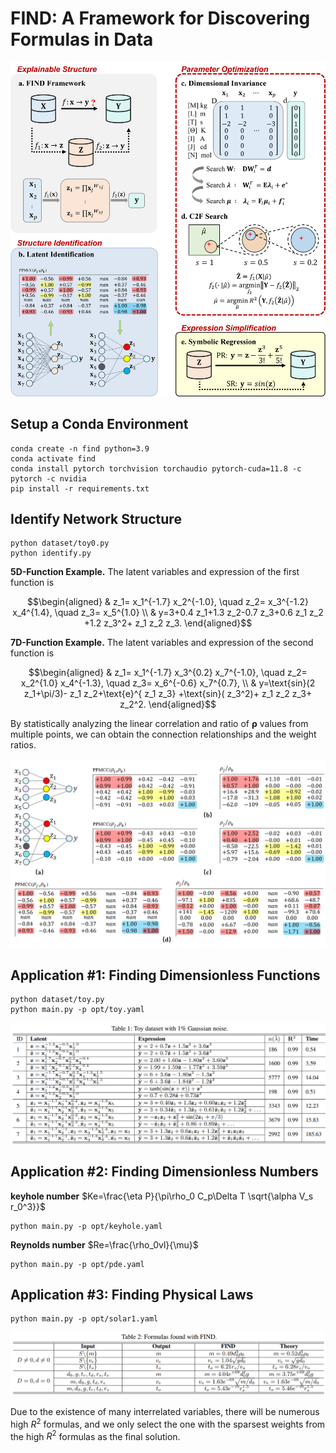 # FIND: A Framework for Discovering Formulas in Data

<div>
    <img src="docs/fig1.png" style="display: inline-block; width: 600px;">
</div>

## Setup a Conda Environment

    conda create -n find python=3.9
    conda activate find
    conda install pytorch torchvision torchaudio pytorch-cuda=11.8 -c pytorch -c nvidia
    pip install -r requirements.txt

## Identify Network Structure

    python dataset/toy0.py
    python identify.py

**5D-Function Example.** The latent variables and expression of  the first function is 

$$\begin{aligned}
    & z_1= x_1^{-1.7} x_2^{-1.0},
    \quad z_2= x_3^{-1.2} x_4^{1.4},
    \quad z_3= x_5^{1.0} \\
    & y=3+0.4 z_1+1.3 z_2-0.7 z_3+0.6 z_1 z_2
    +1.2 z_3^2+ z_1 z_2 z_3.
\end{aligned}$$

**7D-Function Example.** The latent variables and expression of the second function is 

$$\begin{aligned}
& z_1= x_1^{-1.7} x_3^{0.2} x_7^{-1.0},
\quad z_2= x_2^{1.0} x_4^{-1.3},
\quad z_3= x_6^{-0.6} x_7^{0.7}, \\ 
& y=\text{sin}(2 z_1+\pi/3)- z_1 z_2+\text{e}^{ z_1 z_3}
+\text{sin}( z_3^2)+ z_1 z_2 z_3+ z_2^2.
\end{aligned}$$

By statistically analyzing the linear correlation and ratio of $\boldsymbol\rho$ values from multiple points, we can obtain the connection relationships and the weight ratios.

<div>
    <img src="docs/fig2.png" style="display: inline-block; width: 600px;">
</div>

## Application #1: Finding Dimensionless Functions
    
    python dataset/toy.py
    python main.py -p opt/toy.yaml

<div>
    <img src="docs/fig3.png" style="display: inline-block; width: 600px;">
</div>

## Application #2: Finding Dimensionless Numbers
**keyhole number** $Ke=\frac{\eta P}{\pi\rho_0 C_p\Delta T \sqrt{\alpha V_s r_0^3}}$

    python main.py -p opt/keyhole.yaml

**Reynolds number** $Re=\frac{\rho_0vl}{\mu}$

    python main.py -p opt/pde.yaml

## Application #3: Finding Physical Laws

    python main.py -p opt/solar1.yaml 

<div>
    <img src="docs/fig4.png" style="display: inline-block; width: 600px;">
</div>

Due to the existence of many interrelated variables, there will be numerous high $R^2$ formulas, and we only select the one with the sparsest weights from the high $R^2$ formulas as the final solution.